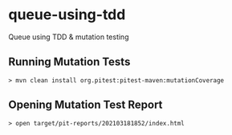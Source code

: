 # queue-using-tdd
Queue using TDD &amp; mutation testing

## Running Mutation Tests ##

```
> mvn clean install org.pitest:pitest-maven:mutationCoverage
```

## Opening Mutation Test Report ##

```
> open target/pit-reports/202103181852/index.html
```
